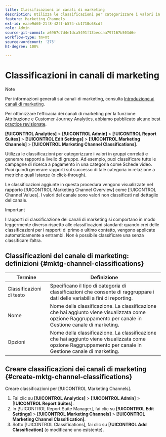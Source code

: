 ```yaml
---
title: Classificazioni in canali di marketing
description: Utilizza le classificazioni per categorizzare i valori in gruppi correlati e generare rapporti a livello di gruppo. Ad esempio, puoi classificare tutte le campagne di ricerca a pagamento in una categoria come Schede video. Puoi quindi generare rapporti sul successo di tale categoria in relazione a metriche quali Istanze (o click-through).
feature: Marketing Channels
exl-id: eaae9d60-21f8-42ff-b574-cb1710c68cdf
role: Admin
source-git-commit: a6967c7d4e1dca5491f13beccaa797167b503d6e
workflow-type: tm+mt
source-wordcount: '275'
ht-degree: 100%

---
```


# Classificazioni in canali di marketing

>[!NOTE]
>
> Per informazioni generali sui canali di marketing, consulta [Introduzione ai canali di marketing](/help/components/c-marketing-channels/c-getting-started-mchannel.md).
>
> Per ottimizzare l’efficacia dei canali di marketing per la funzione Attribuzione e Customer Journey Analytics, abbiamo pubblicato alcune [best practice revisionate](/help/components/c-marketing-channels/mchannel-best-practices.md).

**[!UICONTROL Analytics]** > **[!UICONTROL Admin]** > **[!UICONTROL Report Suites]** > **[!UICONTROL Edit Settings]** > **[!UICONTROL Marketing Channels]** > **[!UICONTROL Marketing Channel Classifications]**.

Utilizza le classificazioni per categorizzare i valori in gruppi correlati e generare rapporti a livello di gruppo. Ad esempio, puoi classificare tutte le campagne di ricerca a pagamento in una categoria come Schede video. Puoi quindi generare rapporti sul successo di tale categoria in relazione a metriche quali Istanze (o click-through).

Le classificazioni aggiunte in questa procedura vengono visualizzate nel rapporto [!UICONTROL Marketing Channel Overview] come [!UICONTROL Channel Values]. I valori del canale sono valori non classificati nel dettaglio del canale.

>[!IMPORTANT]
>
>I rapporti di classificazione dei canali di marketing si comportano in modo leggermente diverso rispetto alle classificazioni standard: quando crei delle classificazioni per i rapporti di primo o ultimo contatto, vengono applicate automaticamente a entrambi. Non è possibile classificare una senza classificare l’altra.

## Classificazioni del canale di marketing: definizioni {#mktg-channel-classifications}

| Termine | Definizione |
|--- |--- |
| Classificazioni di testo | Specificano il tipo di categoria di classificazioni che consente di raggruppare i dati delle variabili a fini di reporting. |
| Nome | Nome della classificazione. La classificazione che hai aggiunto viene visualizzata come opzione Raggruppamento per canale in Gestione canale di marketing. |
| Opzioni | Nome della classificazione. La classificazione che hai aggiunto viene visualizzata come opzione Raggruppamento per canale in Gestione canale di marketing. |

## Creare classificazioni dei canali di marketing {#create-mktg-channel-classifications}

Creare classificazioni per [!UICONTROL Marketing Channels].

1. Fai clic su **[!UICONTROL Analytics]** > **[!UICONTROL Admin]** > **[!UICONTROL Report Suites]**.
1. In [!UICONTROL Report Suite Manager], fai clic su **[!UICONTROL Edit Settings]** > **[!UICONTROL Marketing Channels]** > **[!UICONTROL Marketing Channel Classification]**.
1. Sotto [!UICONTROL Classifications], fai clic su **[!UICONTROL Add Classification]** (o modificane uno esistente).
